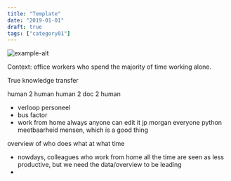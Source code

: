```yaml
---
title: "Template"
date: "2019-01-01"
draft: true
tags: ["category01"]
---
```


![example-alt](/img/example.png "example-alt")



Context: office workers who spend the majority of time working alone.

True knowledge transfer


human 2 human
human 2 doc 2 human
- verloop personeel
- bus factor
- work from home
always anyone can edit it
jp morgan everyone python
meetbaarheid mensen, which is a good thing

overview of who does what at what time
- nowdays, colleagues who work from home all the time are seen as less productive, but we need the data/overview to be leading
- 



